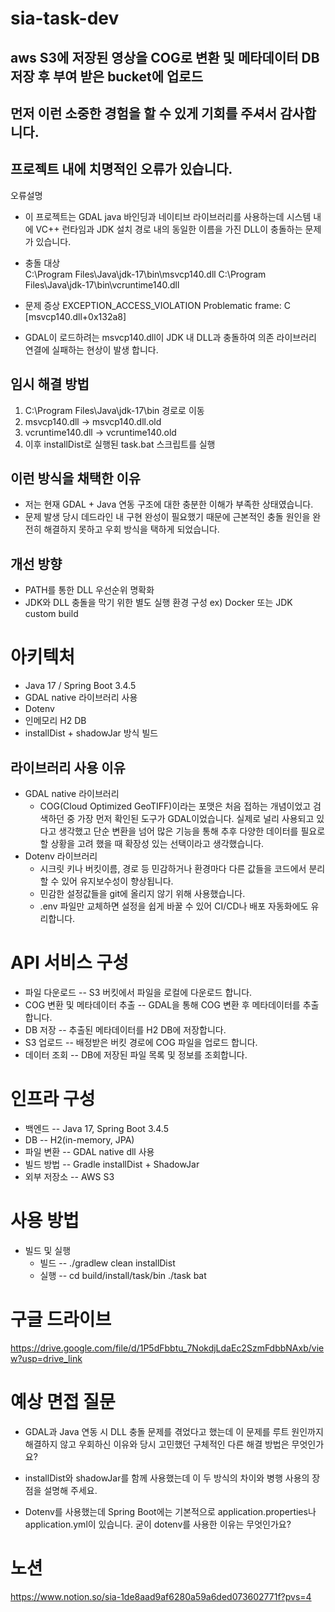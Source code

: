 # sia-task-dev
## aws S3에 저장된 영상을 COG로 변환 및 메타데이터 DB 저장 후 부여 받은 bucket에 업로드

## 먼저 이런 소중한 경험을 할 수 있게 기회를 주셔서 감사합니다.


## 프로젝트 내에 치명적인 오류가 있습니다.
오류설명
- 이 프로젝트는 GDAL java 바인딩과 네이티브 라이브러리를 사용하는데 시스템 내에 VC++ 런타임과 JDK 설치 경로 내의 동일한 이름을 가진 DLL이 충돌하는 문제가 있습니다.
  
- 충돌 대상  
C:\Program Files\Java\jdk-17\bin\msvcp140.dll
C:\Program Files\Java\jdk-17\bin\vcruntime140.dll
- 문제 증상
EXCEPTION_ACCESS_VIOLATION
 Problematic frame:
 C  [msvcp140.dll+0x132a8]
- GDAL이 로드하려는 msvcp140.dll이 JDK 내 DLL과 충돌하여
의존 라이브러리 연결에 실패하는 현상이 발생 합니다.

## 임시 해결 방법   
1. C:\Program Files\Java\jdk-17\bin 경로로 이동    
2. msvcp140.dll → msvcp140.dll.old   
3. vcruntime140.dll → vcruntime140.old
4. 이후 installDist로 실행된 task.bat 스크립트를 실행

## 이런 방식을 채택한 이유
- 저는 현재 GDAL + Java 연동 구조에 대한 충분한 이해가 부족한 상태였습니다.
- 문제 발생 당시 데드라인 내 구현 완성이 필요했기 때문에 근본적인 충돌 원인을 완전히 해결하지 못하고 우회 방식을 택하게 되었습니다.

## 개선 방향
- PATH를 통한 DLL 우선순위 명확화
- JDK와 DLL 충돌을 막기 위한 별도 실행 환경 구성
ex) Docker 또는 JDK custom build

# 아키텍처
- Java 17 / Spring Boot 3.4.5
- GDAL native 라이브러리 사용
- Dotenv
- 인메모리 H2 DB
- installDist + shadowJar 방식 빌드

## 라이브러리 사용 이유
- GDAL native 라이브러리
  -  COG(Cloud Optimized GeoTIFF)이라는 포맷은 처음 접하는 개념이었고 검색하던 중 가장 먼저 확인된 도구가 GDAL이었습니다. 실제로 널리 사용되고 있다고 생각했고 단순 변환을 넘어 많은 기능을 통해 추후 다양한 데이터를 필요로 할 상황을 고려 했을 때 확장성 있는 선택이라고 생각했습니다.
- Dotenv 라이브러리
  - 시크릿 키나 버킷이름, 경로 등 민감하거나 환경마다 다른  값들을 코드에서 분리할 수 있어 유지보수성이 향상됩니다.
  - 민감한 설정값들을 git에 올리지 않기 위해 사용했습니다.
   - .env 파일만 교체하면 설정을 쉽게 바꿀 수 있어 CI/CD나 배포 자동화에도 유리합니다.

# API 서비스 구성
- 파일 다운로드 -- S3 버킷에서 파일을 로컬에 다운로드 합니다.
- COG 변환 및 메타데이터 추출 -- GDAL을 통해 COG 변환 후 메타데이터를 추출 합니다.
- DB 저장 -- 추출된 메타데이터를 H2 DB에 저장합니다.
- S3 업로드 -- 배정받은 버킷 경로에 COG 파일을 업로드 합니다.
- 데이터 조회 -- DB에 저장된 파일 목록 및 정보를 조회합니다.

# 인프라 구성
- 백엔드 -- Java 17, Spring Boot 3.4.5
- DB -- H2(in-memory, JPA)
- 파일 변환 -- GDAL native dll 사용
- 빌드 방법 -- Gradle installDist + ShadowJar
- 외부 저장소 -- AWS S3

# 사용 방법
- 빌드 및 실행
  - 빌드 --  ./gradlew clean installDist
  - 실행 -- cd build/install/task/bin  ./task bat

# 구글 드라이브
https://drive.google.com/file/d/1P5dFbbtu_7NokdjLdaEc2SzmFdbbNAxb/view?usp=drive_link

# 예상 면접 질문
- GDAL과 Java 연동 시 DLL 충돌 문제를 겪었다고 했는데 이 문제를 루트 원인까지 해결하지 않고 우회하신 이유와 당시 고민했던 구체적인 다른 해결 방법은 무엇인가요?

- installDist와 shadowJar를 함께 사용했는데 이 두 방식의 차이와 병행 사용의 장점을 설명해 주세요.

- Dotenv를 사용했는데 Spring Boot에는 기본적으로 application.properties나 application.yml이 있습니다. 굳이 dotenv를 사용한 이유는 무엇인가요?

# 노션
https://www.notion.so/sia-1de8aad9af6280a59a6ded073602771f?pvs=4
